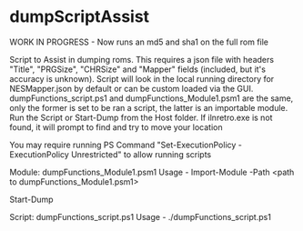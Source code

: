 # dumpScriptAssist


WORK IN PROGRESS - Now runs an md5 and  sha1 on the full rom file


Script to Assist in dumping roms.  This requires a json file with headers "Title", "PRGSize", "CHRSize" and "Mapper" fields (included, but it's accuracy is unknown).  Script will look in the local running directory for NESMapper.json by default or can be custom loaded via the GUI.  dumpFunctions_script.ps1 and dumpFunctions_Module1.psm1 are the same, only the former is set to be ran a script, the latter is an importable module.  Run the Script or Start-Dump from the Host folder. If ilnretro.exe is not found, it will prompt to find and try to move your location 


You may require running PS Command "Set-ExecutionPolicy -ExecutionPolicy Unrestricted" to allow running scripts

Module:
dumpFunctions_Module1.psm1
Usage -
Import-Module -Path \<path to dumpFunctions_Module1.psm1\> 

Start-Dump

Script:
dumpFunctions_script.ps1 
Usage -
./dumpFunctions_script.ps1 
